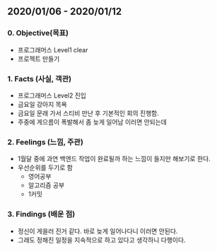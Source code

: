 ## 2020/01/06 - 2020/01/12

### 0. Objective(목표)

- 프로그래머스 Level1 clear
- 프로젝트 만들기

### 1. Facts (사실, 객관)

- 프로그래머스 Level2 진입
- 금요일 강아지 목욕
- 금요일 문래 가서 스티비 만난 후 기본적인 회의 진행함.
- 주중에 게으름이 폭발해서 좀 늦게 일어남 이러면 안되는데

### 2. Feelings (느낌, 주관)

- 1월달 중에 과연 백엔드 작업이 완료될까 하는 느낌이 들지만 해보기로 한다.
- 우선순위를 두기로 함
  - 영어공부
  - 알고리즘 공부
  - 1커밋

### 3. Findings (배운 점)

- 정신이 게을러 진거 같다. 바로 늦게 일어나다니 이러면 안된다.
- 그래도 정해진 일정을 지속적으로 하고 있다고 생각하니 다행이다.
